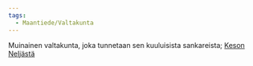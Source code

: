 ```yaml
---
tags:
  - Maantiede/Valtakunta
---
```

Muinainen valtakunta, joka tunnetaan sen kuuluisista sankareista; [Keson Neljästä](Keson%20Neljä.md)
